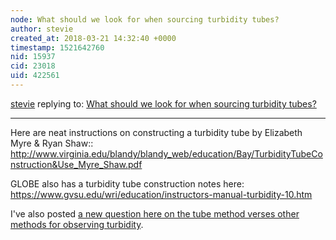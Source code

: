 ```yaml
---
node: What should we look for when sourcing turbidity tubes? 
author: stevie
created_at: 2018-03-21 14:32:40 +0000
timestamp: 1521642760
nid: 15937
cid: 23018
uid: 422561
---
```




[stevie](../profile/stevie) replying to: [What should we look for when sourcing turbidity tubes? ](../notes/stevie/03-13-2018/what-should-we-look-for-when-sourcing-turbidity-tubes)

----
Here are neat instructions on constructing a turbidity tube by Elizabeth Myre & Ryan Shaw:: http://www.virginia.edu/blandy/blandy_web/education/Bay/TurbidityTubeConstruction&Use_Myre_Shaw.pdf 

GLOBE also has a turbidity tube construction notes here: https://www.gvsu.edu/wri/education/instructors-manual-turbidity-10.htm

I've also posted [a new question here on the tube method verses other methods for observing turbidity](https://publiclab.org/questions/stevie/03-21-2018/how-do-i-choose-a-method-for-monitoring-turbidity).